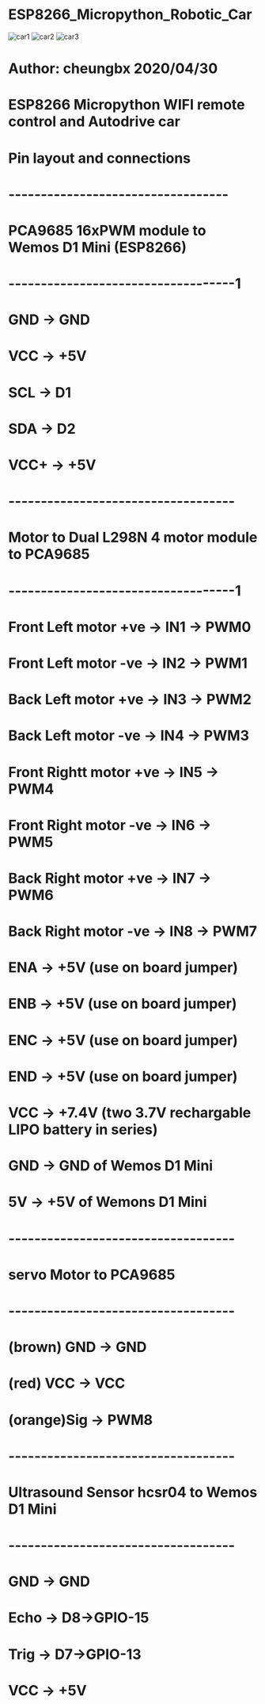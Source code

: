 # ESP8266_Micropython_Robotic_Car

![car1](https://github.com/cheungbx/esp8266_Micropython_Robotic_Car/blob/master/car1.jpg) 
![car2](https://github.com/cheungbx/esp8266_Micropython_Robotic_Car/blob/master/car2.jpg) 
![car3](https://github.com/cheungbx/esp8266_Micropython_Robotic_Car/blob/master/webpage.jpg) 
# Author: cheungbx  2020/04/30
# ESP8266 Micropython WIFI remote control and Autodrive car
#
# Pin layout and connections
# ----------------------------------
# PCA9685 16xPWM  module to Wemos D1 Mini (ESP8266)
# -----------------------------------1
# GND -> GND
# VCC -> +5V
# SCL -> D1
# SDA -> D2
# VCC+ -> +5V
# -----------------------------------
# Motor to Dual L298N  4 motor module to PCA9685
# -----------------------------------1
# Front Left motor +ve   -> IN1 -> PWM0
# Front Left motor -ve   -> IN2 -> PWM1
# Back Left motor +ve    -> IN3 -> PWM2
# Back Left motor -ve    -> IN4 -> PWM3
# Front Rightt motor +ve -> IN5 -> PWM4
# Front Right motor -ve  -> IN6 -> PWM5
# Back Right motor +ve   -> IN7 -> PWM6
# Back Right motor -ve   -> IN8 -> PWM7
# ENA -> +5V (use on board jumper)
# ENB -> +5V (use on board jumper)
# ENC -> +5V (use on board jumper)
# END -> +5V (use on board jumper)
# VCC -> +7.4V (two 3.7V rechargable LIPO battery in series)
# GND -> GND of Wemos D1 Mini
# 5V  -> +5V of Wemons D1 Mini
# -----------------------------------
# servo Motor to PCA9685
# -----------------------------------
# (brown) GND  -> GND
# (red)   VCC  -> VCC
# (orange)Sig  -> PWM8
# -----------------------------------
# Ultrasound Sensor hcsr04 to Wemos D1 Mini
# -----------------------------------
# GND  -> GND
# Echo -> D8->GPIO-15
# Trig -> D7->GPIO-13
# VCC  -> +5V

